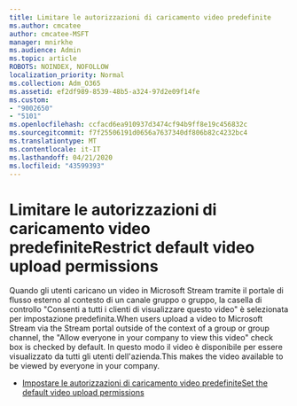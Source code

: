```yaml
---
title: Limitare le autorizzazioni di caricamento video predefinite
ms.author: cmcatee
author: cmcatee-MSFT
manager: mnirkhe
ms.audience: Admin
ms.topic: article
ROBOTS: NOINDEX, NOFOLLOW
localization_priority: Normal
ms.collection: Adm_O365
ms.assetid: ef2df989-8539-48b5-a324-97d2e09f14fe
ms.custom:
- "9002650"
- "5101"
ms.openlocfilehash: ccfacd6ea910937d3474cf94b9ff8e19c456832c
ms.sourcegitcommit: f7f25506191d0656a7637340df806b82c4232bc4
ms.translationtype: MT
ms.contentlocale: it-IT
ms.lasthandoff: 04/21/2020
ms.locfileid: "43599393"
---
```

# <a name="restrict-default-video-upload-permissions"></a><span data-ttu-id="09554-102">Limitare le autorizzazioni di caricamento video predefinite</span><span class="sxs-lookup"><span data-stu-id="09554-102">Restrict default video upload permissions</span></span>

<span data-ttu-id="09554-103">Quando gli utenti caricano un video in Microsoft Stream tramite il portale di flusso esterno al contesto di un canale gruppo o gruppo, la casella di controllo "Consenti a tutti i clienti di visualizzare questo video" è selezionata per impostazione predefinita.</span><span class="sxs-lookup"><span data-stu-id="09554-103">When users upload a video to Microsoft Stream via the Stream portal outside of the context of a group or group channel, the "Allow everyone in your company to view this video" check box is checked by default.</span></span> <span data-ttu-id="09554-104">In questo modo il video è disponibile per essere visualizzato da tutti gli utenti dell'azienda.</span><span class="sxs-lookup"><span data-stu-id="09554-104">This makes the video available to be viewed by everyone in your company.</span></span>

- [<span data-ttu-id="09554-105">Impostare le autorizzazioni di caricamento video predefinite</span><span class="sxs-lookup"><span data-stu-id="09554-105">Set the default video upload permissions</span></span>](https://docs.microsoft.com/stream/default-video-permissions)
